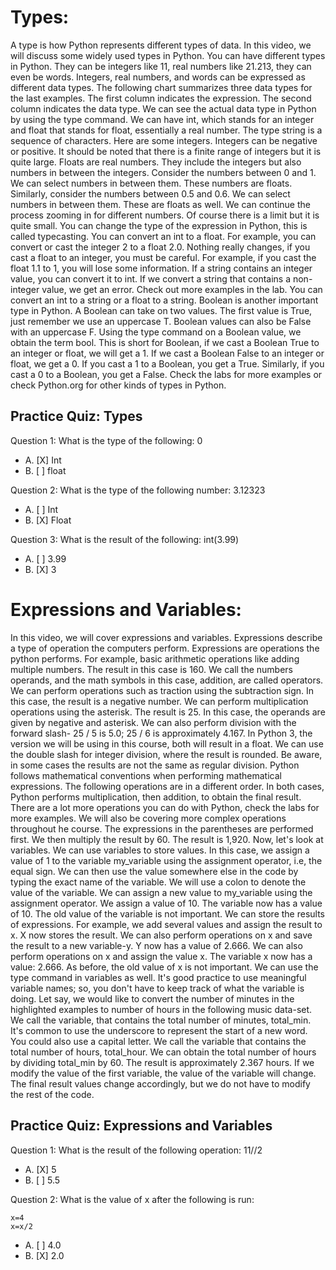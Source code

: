 # Types:

A type is how Python represents different types of data.
In this video, we will discuss some widely used types in Python.
You can have different types in Python.
They can be integers like 11, real numbers like 21.213, they can even be words.
Integers, real numbers, and words can be expressed as different data types.
The following chart summarizes three data types for the last examples.
The first column indicates the expression.
The second column indicates the data type.
We can see the actual data type in Python by using the type command.
We can have int, which stands for an integer and float that stands for
float, essentially a real number.
The type string is a sequence of characters.
Here are some integers.
Integers can be negative or positive.
It should be noted that there is a finite range of integers but it is quite large.
Floats are real numbers.
They include the integers but also numbers in between the integers.
Consider the numbers between 0 and 1.
We can select numbers in between them.
These numbers are floats.
Similarly, consider the numbers between 0.5 and 0.6.
We can select numbers in between them.
These are floats as well.
We can continue the process zooming in for different numbers.
Of course there is a limit but it is quite small.
You can change the type of the expression in Python, this is called typecasting.
You can convert an int to a float.
For example, you can convert or cast the integer 2 to a float 2.0.
Nothing really changes, if you cast a float to an integer, you must be careful.
For example, if you cast the float 1.1 to 1, you will lose some information.
If a string contains an integer value, you can convert it to int.
If we convert a string that contains a non-integer value, we get an error.
Check out more examples in the lab.
You can convert an int to a string or a float to a string.
Boolean is another important type in Python.
A Boolean can take on two values.
The first value is True, just remember we use an uppercase T.
Boolean values can also be False with an uppercase F.
Using the type command on a Boolean value, we obtain the term bool.
This is short for Boolean, if we cast a Boolean True to an integer or
float, we will get a 1.
If we cast a Boolean False to an integer or float, we get a 0.
If you cast a 1 to a Boolean, you get a True.
Similarly, if you cast a 0 to a Boolean, you get a False.
Check the labs for more examples or
check Python.org for other kinds of types in Python.

## Practice Quiz: Types

Question 1: What is the type of the following: 0
- A. [X] Int
- B. [ ] float

Question 2: What is the type of the following number: 3.12323
- A. [ ] Int
- B. [X] Float

Question 3: What is the result of the following: int(3.99)
- A. [ ] 3.99
- B. [X] 3

# Expressions and Variables:

In this video, we will cover expressions and variables.
Expressions describe a type of operation the computers perform.
Expressions are operations the python performs. For example,
basic arithmetic operations like adding multiple numbers.
The result in this case is 160.
We call the numbers operands, and the math symbols in this case,
addition, are called operators.
We can perform operations such as traction using the subtraction sign.
In this case, the result is a negative number.
We can perform multiplication operations using the asterisk. The result is 25.
In this case, the operands are given by negative and asterisk.
We can also perform division with the forward slash-
25 / 5 is 5.0;
25 / 6 is approximately 4.167.
In Python 3, the version we will be using in this course, both will result in a float.
We can use the double slash for integer division, where the result is rounded.
Be aware, in some cases the results are not the same as regular division.
Python follows mathematical conventions when performing mathematical expressions.
The following operations are in a different order.
In both cases, Python performs multiplication,
then addition, to obtain the final result.
There are a lot more operations you can do with Python, check the labs for
more examples.
We will also be covering more complex operations throughout he course.
The expressions in the parentheses are performed first.
We then multiply the result by 60.
The result is 1,920.
Now, let's look at variables.
We can use variables to store values. In this case, we assign a value of 1 to
the variable my_variable using the assignment operator, i.e, the equal sign.
We can then use the value somewhere else in the code
by typing the exact name of the variable.
We will use a colon to denote the value of the variable.
We can assign a new value to my_variable using the assignment operator.
We assign a value of 10. The variable now has a value of 10.
The old value of the variable is not important.
We can store the results of expressions. For example, we add several values and
assign the result to x. X now stores the result.
We can also perform operations on x and save the result to a new variable-y.
Y now has a value of 2.666.
We can also perform operations on x and assign the value x.
The variable x now has a value: 2.666.
As before, the old value of x is not important.
We can use the type command in variables as well.
It's good practice to use meaningful variable names; so,
you don't have to keep track of what the variable is doing.
Let say, we would like to convert the number of minutes
in the highlighted examples to number of hours in the following music data-set.
We call the variable, that contains the total number of minutes, total_min.
It's common to use the underscore to represent the start of a new word.
You could also use a capital letter.
We call the variable that contains the total number of hours, total_hour.
We can obtain the total number of hours by dividing total_min by 60.
The result is approximately 2.367 hours.
If we modify the value of the first variable,
the value of the variable will change.
The final result values change accordingly, but
we do not have to modify the rest of the code.

## Practice Quiz: Expressions and Variables

Question 1: What is the result of the following operation: 11//2
- A. [X] 5
- B. [ ] 5.5

Question 2: What is the value of x after the following is run:

```
x=4
x=x/2
```

- A. [ ] 4.0
- B. [X] 2.0
